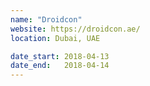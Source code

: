 ```yaml
---
name: "Droidcon"
website: https://droidcon.ae/
location: Dubai, UAE

date_start: 2018-04-13
date_end:   2018-04-14
---
```

